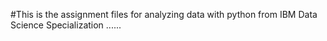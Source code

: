 #This is the assignment files for analyzing data with python from IBM Data Science Specialization ......
